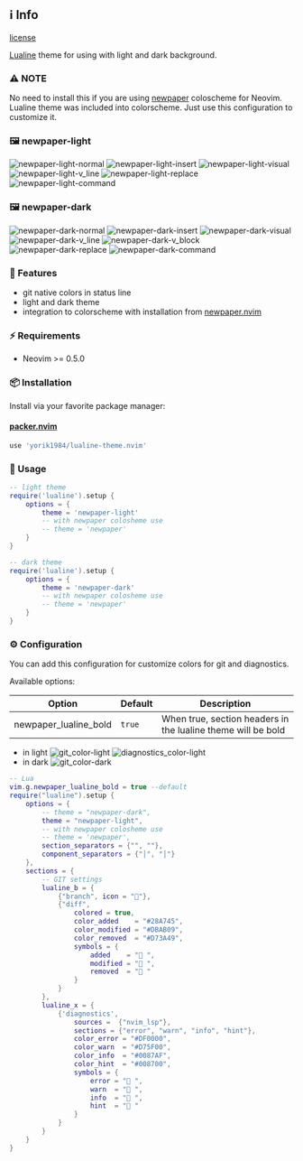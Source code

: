 ## ℹ️  Info
[license](https://img.shields.io/github/license/hoob3rt/lualine.nvim?style=flat-square)

[Lualine](https://github.com/hoob3rt/lualine.nvim) theme for using with light and dark background.

### ⚠️ NOTE

No need to install this if you are using [newpaper](https://github.com/yorik1984/newpaper.nvim) colosсheme for Neovim. Lualine theme was included into colorscheme.
Just use this configuration to customize it.

### 🖼️ newpaper-light

![newpaper-light-normal](https://user-images.githubusercontent.com/1559192/129404790-1cf23fab-7828-48c2-b704-32c65af0af22.png)
![newpaper-light-insert](https://user-images.githubusercontent.com/1559192/129404788-9d67bca5-fca0-4529-aa3c-4fbf63910059.png)
![newpaper-light-visual](https://user-images.githubusercontent.com/1559192/129404794-b9ac2cab-14b4-4737-948a-679fc9c5ec02.png)
![newpaper-light-v_line](https://user-images.githubusercontent.com/1559192/129404793-b2808010-66ae-43aa-b643-685e263609a6.png)
![newpaper-light-replace](https://user-images.githubusercontent.com/1559192/129404792-3d698007-654b-4905-b01a-39e9b54a4b6f.png)
![newpaper-light-command](https://user-images.githubusercontent.com/1559192/129404785-7179d4dd-66e6-4a71-8135-fcf1cee67e8c.png)

### 🖼️ newpaper-dark

![newpaper-dark-normal](https://user-images.githubusercontent.com/1559192/129481063-7f6651b5-2fe3-47f9-b522-5829105a43f3.png)
![newpaper-dark-insert](https://user-images.githubusercontent.com/1559192/129481065-f078c808-dbce-4ff2-a4cb-898d0e8dc750.png)
![newpaper-dark-visual](https://user-images.githubusercontent.com/1559192/129481072-f1e0169d-b892-410d-9f24-7322a214e6a2.png)
![newpaper-dark-v_line](https://user-images.githubusercontent.com/1559192/129481081-c778d476-2c1d-4bb0-8904-26a6e3b0faa0.png)
![newpaper-dark-v_block](https://user-images.githubusercontent.com/1559192/129481085-89b8eb24-e8d5-456a-b29b-31a5fc5f6a60.png)
![newpaper-dark-replace](https://user-images.githubusercontent.com/1559192/129481091-a196dcfc-4c4d-4ccb-8069-f9f3443ab36e.png)
![newpaper-dark-command](https://user-images.githubusercontent.com/1559192/129481093-40a09545-327c-4101-9727-fd3234509c78.png)

### 🌟 Features

+ git native colors in status line
+ light and dark theme
+ integration to colorscheme with installation from [newpaper.nvim](https://github.com/yorik1984/newpaper.nvim)

### ⚡️ Requirements

+ Neovim >= 0.5.0

### 📦 Installation

Install via your favorite package manager:

#### [packer.nvim](https://github.com/wbthomason/packer.nvim)

```lua
use 'yorik1984/lualine-theme.nvim'
```

### 🚀 Usage

```lua
-- light theme
require('lualine').setup {
    options = {
        theme = 'newpaper-light'
        -- with newpaper colosheme use 
        -- theme = 'newpaper'
    }
}

-- dark theme
require('lualine').setup {
    options = {
        theme = 'newpaper-dark'
        -- with newpaper colosheme use 
        -- theme = 'newpaper'
    }
}
```

### ⚙️ Configuration

You can add this configuration for customize colors for git and diagnostics.

Available options:

| Option | Default | Description |
| -------| ------- |------------ |
| newpaper_lualine_bold |`true` | When true, section headers in the lualine theme will be bold |

+ in light
    ![git_color-light](https://user-images.githubusercontent.com/1559192/129439361-fb12878a-d166-4dfb-baea-0f6ca01e1c1d.png) ![diagnostics_color-light](https://user-images.githubusercontent.com/1559192/129439370-e315b6c9-4914-4ecb-ac9d-149a1be5f284.png)
+ in dark
    ![git_color-dark](https://user-images.githubusercontent.com/1559192/129459043-9d7a2806-ab12-4a70-88ec-ee17d943e326.png)
```lua
-- Lua
vim.g.newpaper_lualine_bold = true --default
require("lualine").setup {
    options = {
        -- theme = "newpaper-dark",
        theme = "newpaper-light",
        -- with newpaper colosheme use
        -- theme = 'newpaper',
        section_separators = {"", ""}, 
        component_separators = {"│", "│"}
    },
    sections = {
        -- GIT settings
        lualine_b = {
            {"branch", icon = ""},
            {"diff",
                colored = true,
                color_added    = "#28A745",
                color_modified = "#DBAB09",
                color_removed  = "#D73A49",
                symbols = {
                    added    = " ",
                    modified = " ",
                    removed  = " "
                }
            }
        },
        lualine_x = {
            {'diagnostics',
                sources =  {"nvim_lsp"},
                sections = {"error", "warn", "info", "hint"},
                color_error = "#DF0000",
                color_warn  = "#D75F00",
                color_info  = "#0087AF",
                color_hint  = "#008700",
                symbols = {
                    error = " ",
                    warn  = " ",
                    info  = " ",
                    hint  = " "
                }
            }
        }
    }
}
```
